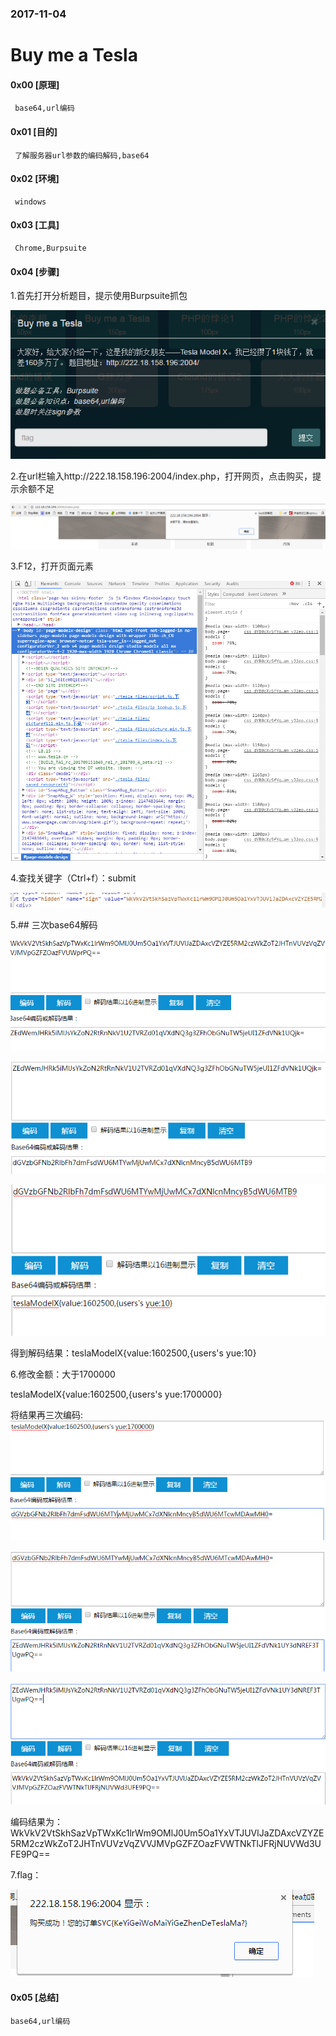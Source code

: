 ###  2017-11-04


# Buy me a Tesla
#### 0x00 [原理]
     base64,url编码
#### 0x01 [目的]
     了解服务器url参数的编码解码,base64
#### 0x02 [环境]
     windows
#### 0x03 [工具]
     Chrome,Burpsuite
#### 0x04 [步骤]

1.首先打开分析题目，提示使用Burpsuite抓包

![](/files_for_wp/buy1.png)

2.在url栏输入http://222.18.158.196:2004/index.php，打开网页，点击购买，提示余额不足

![](/files_for_wp/buy2.png)

3.F12，打开页面元素

![](/files_for_wp/buy3.png)

4.查找关键字（Ctrl+f）：submit

![](/files_for_wp/buy4.png)

5.##  三次base64解码

![](/files_for_wp/buy5.png)

![](/files_for_wp/buy6.png)

![](/files_for_wp/buy7.png)

得到解码结果：teslaModelX{value:1602500,{users's yue:10}

6.修改金额：大于1700000</br>

teslaModelX{value:1602500,{users's yue:1700000}</br>

将结果再三次编码:</br>
![](/files_for_wp/buy8.png)

![](/files_for_wp/buy9.png)

![](/files_for_wp/buy10.png)</br>

编码结果为：WkVkV2VtSkhSazVpTWxKc1lrWm9OMlJ0Um5Oa1YxVTJUVlJaZDAxcVZYZE5RM2czWkZoT2JHTnVUVzVqZVVJMVpGZFZOazFVWTNkTlJFRjNUVWd3UFE9PQ==

7.flag：

![](/files_for_wp/buy11.png)

#### 0x05 [总结]
    base64,url编码
</br>
</br>
</br>
</br>
</br>






